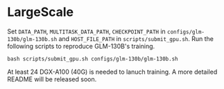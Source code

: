 # LargeScale 

Set `DATA_PATH`, `MULTITASK_DATA_PATH`, `CHECKPOINT_PATH` in `configs/glm-130b/glm-130b.sh` and `HOST_FILE_PATH` in `scripts/submit_gpu.sh`. Run the following scripts to reproduce GLM-130B's  training.

```
bash scripts/submit_gpu.sh configs/glm-130b/glm-130b.sh
```

At least 24 DGX-A100 (40G) is needed to lanuch training. A more detailed README will be released soon.

